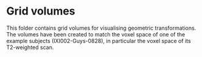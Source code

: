 # Grid volumes
This folder contains grid volumes for visualising geometric transformations. The volumes have been created to match the voxel space of one of the example subjects (IXI002-Guys-0828), in particular the voxel space of its T2-weighted 
scan.
